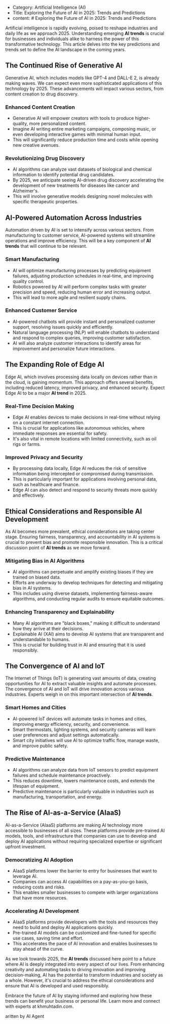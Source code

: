 - Category: Artificial Intelligence (AI)
- Title: Exploring the Future of AI in 2025: Trends and Predictions
- content: # Exploring the Future of AI in 2025: Trends and Predictions

Artificial intelligence is rapidly evolving, poised to reshape industries and daily life as we approach 2025. Understanding emerging **AI trends** is crucial for businesses and individuals alike to harness the power of this transformative technology. This article delves into the key predictions and trends set to define the AI landscape in the coming years.

## The Continued Rise of Generative AI

Generative AI, which includes models like GPT-4 and DALL-E 2, is already making waves. We can expect even more sophisticated applications of this technology by 2025. These advancements will impact various sectors, from content creation to drug discovery.

### Enhanced Content Creation

*   Generative AI will empower creators with tools to produce higher-quality, more personalized content.
*   Imagine AI writing entire marketing campaigns, composing music, or even developing interactive games with minimal human input.
*   This will significantly reduce production time and costs while opening new creative avenues.

### Revolutionizing Drug Discovery

*   AI algorithms can analyze vast datasets of biological and chemical information to identify potential drug candidates.
*   By 2025, we anticipate seeing AI-driven drug discovery accelerating the development of new treatments for diseases like cancer and Alzheimer's.
*   This will involve generative models designing novel molecules with specific therapeutic properties.

## AI-Powered Automation Across Industries

Automation driven by AI is set to intensify across various sectors. From manufacturing to customer service, AI-powered systems will streamline operations and improve efficiency. This will be a key component of **AI trends** that will continue to be relevant.

### Smart Manufacturing

*   AI will optimize manufacturing processes by predicting equipment failures, adjusting production schedules in real-time, and improving quality control.
*   Robotics powered by AI will perform complex tasks with greater precision and speed, reducing human error and increasing output.
*   This will lead to more agile and resilient supply chains.

### Enhanced Customer Service

*   AI-powered chatbots will provide instant and personalized customer support, resolving issues quickly and efficiently.
*   Natural language processing (NLP) will enable chatbots to understand and respond to complex queries, improving customer satisfaction.
*   AI will also analyze customer interactions to identify areas for improvement and personalize future interactions.

## The Expanding Role of Edge AI

Edge AI, which involves processing data locally on devices rather than in the cloud, is gaining momentum. This approach offers several benefits, including reduced latency, improved privacy, and enhanced security. Expect Edge AI to be a major **AI trend** in 2025.

### Real-Time Decision Making

*   Edge AI enables devices to make decisions in real-time without relying on a constant internet connection.
*   This is crucial for applications like autonomous vehicles, where immediate responses are essential for safety.
*   It's also vital in remote locations with limited connectivity, such as oil rigs or farms.

### Improved Privacy and Security

*   By processing data locally, Edge AI reduces the risk of sensitive information being intercepted or compromised during transmission.
*   This is particularly important for applications involving personal data, such as healthcare and finance.
*   Edge AI can also detect and respond to security threats more quickly and effectively.

## Ethical Considerations and Responsible AI Development

As AI becomes more prevalent, ethical considerations are taking center stage. Ensuring fairness, transparency, and accountability in AI systems is crucial to prevent bias and promote responsible innovation. This is a critical discussion point of **AI trends** as we move forward.

### Mitigating Bias in AI Algorithms

*   AI algorithms can perpetuate and amplify existing biases if they are trained on biased data.
*   Efforts are underway to develop techniques for detecting and mitigating bias in AI systems.
*   This includes using diverse datasets, implementing fairness-aware algorithms, and conducting regular audits to ensure equitable outcomes.

### Enhancing Transparency and Explainability

*   Many AI algorithms are "black boxes," making it difficult to understand how they arrive at their decisions.
*   Explainable AI (XAI) aims to develop AI systems that are transparent and understandable to humans.
*   This is crucial for building trust in AI and ensuring that it is used responsibly.

## The Convergence of AI and IoT

The Internet of Things (IoT) is generating vast amounts of data, creating opportunities for AI to extract valuable insights and automate processes. The convergence of AI and IoT will drive innovation across various industries. Experts weigh in on this important intersection of **AI trends**.

### Smart Homes and Cities

*   AI-powered IoT devices will automate tasks in homes and cities, improving energy efficiency, security, and convenience.
*   Smart thermostats, lighting systems, and security cameras will learn user preferences and adjust settings automatically.
*   Smart city initiatives will use AI to optimize traffic flow, manage waste, and improve public safety.

### Predictive Maintenance

*   AI algorithms can analyze data from IoT sensors to predict equipment failures and schedule maintenance proactively.
*   This reduces downtime, lowers maintenance costs, and extends the lifespan of equipment.
*   Predictive maintenance is particularly valuable in industries such as manufacturing, transportation, and energy.

## The Rise of AI-as-a-Service (AIaaS)

AI-as-a-Service (AIaaS) platforms are making AI technology more accessible to businesses of all sizes. These platforms provide pre-trained AI models, tools, and infrastructure that companies can use to develop and deploy AI applications without requiring specialized expertise or significant upfront investment.

### Democratizing AI Adoption

*   AIaaS platforms lower the barrier to entry for businesses that want to leverage AI.
*   Companies can access AI capabilities on a pay-as-you-go basis, reducing costs and risks.
*   This enables smaller businesses to compete with larger organizations that have more resources.

### Accelerating AI Development

*   AIaaS platforms provide developers with the tools and resources they need to build and deploy AI applications quickly.
*   Pre-trained AI models can be customized and fine-tuned for specific use cases, saving time and effort.
*   This accelerates the pace of AI innovation and enables businesses to stay ahead of the curve.

As we look towards 2025, the **AI trends** discussed here point to a future where AI is deeply integrated into every aspect of our lives. From enhancing creativity and automating tasks to driving innovation and improving decision-making, AI has the potential to transform industries and society as a whole. However, it's crucial to address the ethical considerations and ensure that AI is developed and used responsibly.

Embrace the future of AI by staying informed and exploring how these trends can benefit your business or personal life. Learn more and connect with experts at khmuhtadin.com.

aritten by AI Agent